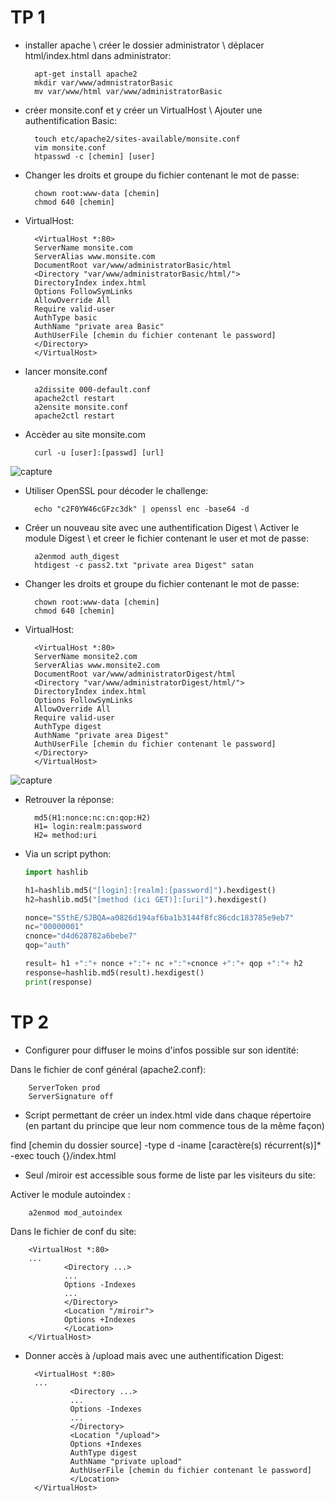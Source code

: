 # **TP 1**

- installer apache \ créer le dossier administrator \ déplacer html/index.html dans administrator: 

        apt-get install apache2
        mkdir var/www/admnistratorBasic
        mv var/www/html var/www/administratorBasic
    
- créer monsite.conf et y créer un VirtualHost \ Ajouter une authentification Basic:

        touch etc/apache2/sites-available/monsite.conf
        vim monsite.conf
        htpasswd -c [chemin] [user]
        
- Changer les droits et groupe du fichier contenant le mot de passe:
        
        chown root:www-data [chemin]
        chmod 640 [chemin]
  
- VirtualHost:
        
        <VirtualHost *:80>
        ServerName monsite.com
        ServerAlias www.monsite.com
        DocumentRoot var/www/administratorBasic/html
        <Directory "var/www/administratorBasic/html/">
        DirectoryIndex index.html
        Options FollowSymLinks
        AllowOverride All
        Require valid-user 
        AuthType basic
        AuthName "private area Basic"
        AuthUserFile [chemin du fichier contenant le password]
        </Directory>
        </VirtualHost>

- lancer monsite.conf

        a2dissite 000-default.conf
        apache2ctl restart
        a2ensite monsite.conf
        apache2ctl restart

- Accèder au site monsite.com 

        curl -u [user]:[passwd] [url]

![capture](https://github.com/JabbM/SecuInfo/blob/master/CaptureWireSharkTP1_01.PNG)

- Utiliser OpenSSL pour décoder le challenge:

        echo "c2F0YW46cGFzc3dk" | openssl enc -base64 -d
        
- Créer un nouveau site avec une authentification Digest \ Activer le module Digest \ et creer le fichier contenant le user et mot de passe:
        
        a2enmod auth_digest
        htdigest -c pass2.txt "private area Digest" satan
       
- Changer les droits et groupe du fichier contenant le mot de passe:
        
        chown root:www-data [chemin]
        chmod 640 [chemin]
        
- VirtualHost:

        <VirtualHost *:80>
        ServerName monsite2.com
        ServerAlias www.monsite2.com
        DocumentRoot var/www/administratorDigest/html
        <Directory "var/www/administratorDigest/html/">
        DirectoryIndex index.html
        Options FollowSymLinks
        AllowOverride All
        Require valid-user 
        AuthType digest
        AuthName "private area Digest"
        AuthUserFile [chemin du fichier contenant le password]
        </Directory>
        </VirtualHost>
        
![capture](https://github.com/JabbM/SecuInfo/blob/master/CaptureWireSharkTP1_02.PNG)

- Retrouver la réponse:
        
        md5(H1:nonce:nc:cn:qop:H2)
        H1= login:realm:password
        H2= method:uri
        
- Via un script python:
        
    ```python
    import hashlib

    h1=hashlib.md5("[login]:[realm]:[password]").hexdigest()
    h2=hashlib.md5("[method (ici GET)]:[uri]").hexdigest()

    nonce="S5thE/SJBQA=a0826d194af6ba1b3144f8fc86cdc183785e9eb7"
    nc="00000001"
    cnonce="d4d628782a6bebe7"
    qop="auth"

    result= h1 +":"+ nonce +":"+ nc +":"+cnonce +":"+ qop +":"+ h2
    response=hashlib.md5(result).hexdigest()
    print(response)


# **TP 2**

- Configurer pour diffuser le moins d'infos possible sur son identité:

Dans le fichier de conf général (apache2.conf):

        ServerToken prod
        ServerSignature off

- Script permettant de créer un index.html vide dans chaque répertoire (en partant du principe que leur nom commence tous de la même façon)

find [chemin du dossier source] -type d -iname [caractère(s) récurrent(s)]* -exec touch {}/index.html

- Seul /miroir est accessible sous forme de liste par les visiteurs du site:

Activer le module autoindex :

        a2enmod mod_autoindex

Dans le fichier de conf du site:

        <VirtualHost *:80>
        ...
                <Directory ...>
                ...
                Options -Indexes
                ...
                </Directory>
                <Location "/miroir">
                Options +Indexes
                </Location>
        </VirtualHost>

- Donner accès à /upload mais avec une authentification Digest:

        <VirtualHost *:80>
        ...
                <Directory ...>
                ...
                Options -Indexes
                ...
                </Directory>
                <Location "/upload">
                Options +Indexes
                AuthType digest
                AuthName "private upload"
                AuthUserFile [chemin du fichier contenant le password]
                </Location>
        </VirtualHost>
